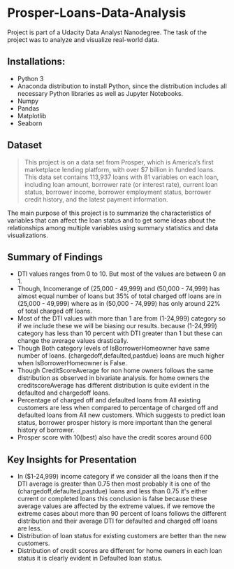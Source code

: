 # Prosper-Loans-Data-Analysis
Project is part of a Udacity Data Analyst Nanodegree. The task of the project was to analyze and visualize real-world data.
## Installations:
 - Python 3
 - Anaconda distribution to install Python, since the distribution includes all necessary Python libraries as well as Jupyter Notebooks.
 - Numpy
 - Pandas
 - Matplotlib
 - Seaborn
 
 ## Dataset

> This project is on a data set from Prosper, which is America’s first marketplace lending platform, with over $7 billion in funded loans. This data set contains 113,937 loans with 81 variables on each loan, including loan amount, borrower rate (or interest rate), current loan status, borrower income, borrower employment status, borrower credit history, and the latest payment information.

The main purpose of this project is to summarize the characteristics of variables that can affect the loan status and to get some ideas about the relationships among multiple variables using summary statistics and data visualizations.


## Summary of Findings

 - DTI values ranges from 0 to 10. But most of the values are between 0 an 1.
 - Though, Incomerange of (25,000 - 49,999) and (50,000 - 74,999) has almost equal number of loans but 35% of total charged off loans are in (25,000 - 49,999) where as in (50,000 - 74,999) has only around 22% of total charged off loans.
 - Most of the DTI values with more than 1 are from (1-24,999) category so if we include these we will be biasing our results. because (1-24,999) category has less than 10 percent with DTI greater than 1 but these can change the average values drastically.
 - Though Both category levels of IsBorrowerHomeowner have same number of loans. (chargedoff,defaulted,pastdue) loans are much higher when IsBorrowerHomeowner is False.
 - Though CreditScoreAverage for non home owners follows the same distribution as observed in bivariate analysis. for home owners the creditscoreAverage has different distribution is quite evident in the defaulted and chargedoff loans.
 - Percentage of charged off and defaulted loans from All existing customers are less when compared to percentage of charged off and defaulted loans from All new customers. Which suggests to predict loan status, borrower prosper history is more important than the general history of borrower.
 - Prosper score with 10(best) also have the credit scores around 600



## Key Insights for Presentation

 - In ($1-24,999) income category if we consider all the loans then if the DTI average is greater than 0.75 then most probably it is one of the (chargedoff,defaulted,pastdue) loans and less than 0.75 it's either current or completed loans this conclusion is false because these average values are affected by the extreme values. if we remove the extreme cases about more than 90 percent of loans follows the different distribution and their average DTI for defaulted and charged off loans are less.
 - Distribution of loan status for existing customers are better than the new customers.
 - Distribution of credit scores are different for home owners in each loan status it is clearly evident in Defaulted loan status.
